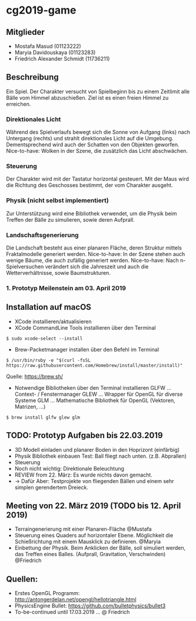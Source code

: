 # cg2019-game

## Mitglieder
* Mostafa Masud (01123222)
* Maryia Davidouskaya (01123283)
* Friedrich Alexander Schmidt (11736211)

## Beschreibung
Ein Spiel. Der Charakter versucht von Spielbeginn bis zu einem Zeitlimit alle Bälle vom Himmel abzuschießen.
Ziel ist es einen freien Himmel zu erreichen.

### Direktionales Licht
Während des Spielverlaufs bewegt sich die Sonne von Aufgang (links) nach Untergang (rechts) und strahlt direktionales Licht auf die Umgebung.
Dementsprechend wird auch der Schatten von den Objekten geworfen.
Nice-to-have: Wolken in der Szene, die zusätzlich das Licht abschwächen.

### Steuerung
Der Charakter wird mit der Tastatur horizontal gesteuert. Mit der Maus wird die Richtung des Geschosses bestimmt, der vom Charakter ausgeht. 

### Physik (nicht selbst implementiert)
Zur Unterstützung wird eine Bibliothek verwendet, um die Physik beim Treffen der Bälle zu simulieren, sowie deren Aufprall.

### Landschaftsgenerierung
Die Landschaft besteht aus einer planaren Fläche, deren Struktur mittels Fraktalmodelle generiert werden.
Nice-to-have: In der Szene stehen auch wenige Bäume, die auch zufällig generiert werden.
Nice-to-have: Nach n-Spielversuchen verändert sich die Jahreszeit und auch die Wetterverhältnisse, sowie Baumstrukturen.

### 1. Prototyp Meilenstein am 03. April 2019

## Installation auf macOS
* XCode installieren/aktualisieren
* XCode CommandLine Tools installieren über den Terminal
```
$ sudo xcode-select --install
```
* Brew-Packetmanager installen über den Befehl im Terminal
```
$ /usr/bin/ruby -e "$(curl -fsSL https://raw.githubusercontent.com/Homebrew/install/master/install)"
```
Quelle: https://brew.sh/
* Notwendige Bibliotheken über den Terminal installieren
GLFW ... Context- / Fenstermanager
GLEW ... Wrapper für OpenGL für diverse Systeme
GLM ... Mathematische Bibliothek für OpenGL (Vektoren, Matrizen, ...)
```
$ brew install glfw glew glm
```


## TODO: Prototyp Aufgaben bis 22.03.2019
* 3D Modell einladen und planarer Boden in den Hoprizont (einfärbig)
* Physik Bibliothek einbauen Test: Ball fliegt nach unten. (z.B. Abprallen)
* Steuerung
* Noch nicht wichtig: Direktionale Beleuchtung
* REVIEW from 22. März: Es wurde nichts davon gemacht.
* -> Dafür Aber: Testprojekte von fliegenden Bällen und einem sehr simplen gerendertem Dreieck.

## Meeting von 22. März 2019 (TODO bis 12. April 2019)
* Terraingenerierung mit einer Planaren-Fläche @Mustafa
* Steuerung eines Quaders auf horizontaler Ebene. Möglichkeit die Schießrichtung mit einem Mausklick zu definieren. @Maryia 
* Einbettung der Physik. Beim Anklicken der Bälle, soll simuliert werden, das Treffen eines Balles. (Aufprall, Gravitation, Verschwinden) @Friedrich

## Quellen:

* Erstes OpenGL Programm: http://antongerdelan.net/opengl/hellotriangle.html
* PhysicsEngine Bullet: https://github.com/bulletphysics/bullet3
* To-be-continued until 17.03.2019 ... @ Friedrich
